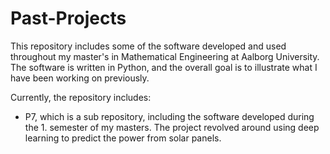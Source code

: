 # Past-Projects

This repository includes some of the software developed and used throughout my master's in Mathematical Engineering at Aalborg University. The software is written in Python, and the overall goal is to illustrate what I have been working on previously.

Currently, the repository includes:
<ul>
  <li> P7, which is a sub repository, including the software developed during the 1. semester of my masters. The project revolved around using deep learning to predict the power from solar panels.
  
</ul>
